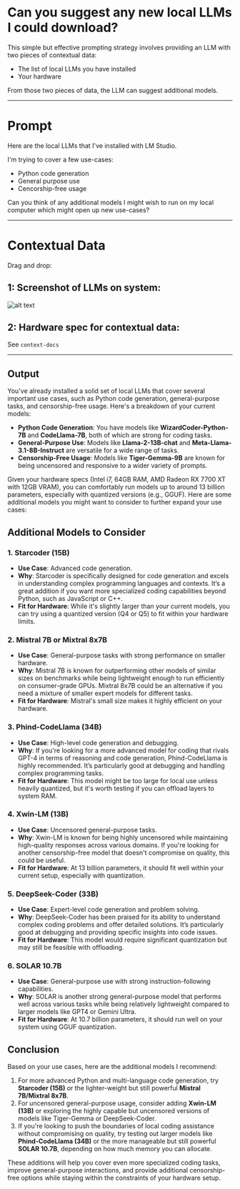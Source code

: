 # Can you suggest any new local LLMs I could download?

This simple but effective prompting strategy involves providing an LLM with two pieces of contextual data:

- The list of local LLMs you have installed  
- Your hardware

From those two pieces of data, the LLM can suggest additional models.

---

# Prompt

Here are the local LLMs that I've installed with LM Studio.

I'm trying to cover a few use-cases:

- Python code generation 
- General purpose use
- Cencorship-free usage  

Can you think of any additional models I might wish to run on my local computer which might open up new use-cases?

---

# Contextual Data

Drag and drop:

## 1: Screenshot of LLMs on system:

 ![alt text](../../../Context-Setting/images/llms.png)

## 2: Hardware spec for contextual data:

See `context-docs`

---

## Output

You've already installed a solid set of local LLMs that cover several important use cases, such as Python code generation, general-purpose tasks, and censorship-free usage. Here's a breakdown of your current models:

- **Python Code Generation**: You have models like **WizardCoder-Python-7B** and **CodeLlama-7B**, both of which are strong for coding tasks.
- **General-Purpose Use**: Models like **Llama-2-13B-chat** and **Meta-Llama-3.1-8B-Instruct** are versatile for a wide range of tasks.
- **Censorship-Free Usage**: Models like **Tiger-Gemma-9B** are known for being uncensored and responsive to a wider variety of prompts.

Given your hardware specs (Intel i7, 64GB RAM, AMD Radeon RX 7700 XT with 12GB VRAM), you can comfortably run models up to around 13 billion parameters, especially with quantized versions (e.g., GGUF). Here are some additional models you might want to consider to further expand your use cases:

## Additional Models to Consider

### **1. Starcoder (15B)**
- **Use Case**: Advanced code generation.
- **Why**: Starcoder is specifically designed for code generation and excels in understanding complex programming languages and contexts. It’s a great addition if you want more specialized coding capabilities beyond Python, such as JavaScript or C++.
- **Fit for Hardware**: While it's slightly larger than your current models, you can try using a quantized version (Q4 or Q5) to fit within your hardware limits.

### **2. Mistral 7B or Mixtral 8x7B**
- **Use Case**: General-purpose tasks with strong performance on smaller hardware.
- **Why**: Mistral 7B is known for outperforming other models of similar sizes on benchmarks while being lightweight enough to run efficiently on consumer-grade GPUs. Mixtral 8x7B could be an alternative if you need a mixture of smaller expert models for different tasks.
- **Fit for Hardware**: Mistral's small size makes it highly efficient on your hardware.

### **3. Phind-CodeLlama (34B)**
- **Use Case**: High-level code generation and debugging.
- **Why**: If you're looking for a more advanced model for coding that rivals GPT-4 in terms of reasoning and code generation, Phind-CodeLlama is highly recommended. It’s particularly good at debugging and handling complex programming tasks.
- **Fit for Hardware**: This model might be too large for local use unless heavily quantized, but it's worth testing if you can offload layers to system RAM.

### **4. Xwin-LM (13B)**
- **Use Case**: Uncensored general-purpose tasks.
- **Why**: Xwin-LM is known for being highly uncensored while maintaining high-quality responses across various domains. If you're looking for another censorship-free model that doesn't compromise on quality, this could be useful.
- **Fit for Hardware**: At 13 billion parameters, it should fit well within your current setup, especially with quantization.

### **5. DeepSeek-Coder (33B)**
- **Use Case**: Expert-level code generation and problem solving.
- **Why**: DeepSeek-Coder has been praised for its ability to understand complex coding problems and offer detailed solutions. It’s particularly good at debugging and providing specific insights into code issues.
- **Fit for Hardware**: This model would require significant quantization but may still be feasible with offloading.

### **6. SOLAR 10.7B**
- **Use Case**: General-purpose use with strong instruction-following capabilities.
- **Why**: SOLAR is another strong general-purpose model that performs well across various tasks while being relatively lightweight compared to larger models like GPT4 or Gemini Ultra.
- **Fit for Hardware**: At 10.7 billion parameters, it should run well on your system using GGUF quantization.

## Conclusion

Based on your use cases, here are the additional models I recommend:

1. For more advanced Python and multi-language code generation, try **Starcoder (15B)** or the lighter-weight but still powerful **Mistral 7B/Mixtral 8x7B**.
2. For uncensored general-purpose usage, consider adding **Xwin-LM (13B)** or exploring the highly capable but uncensored versions of models like Tiger-Gemma or DeepSeek-Coder.
3. If you're looking to push the boundaries of local coding assistance without compromising on quality, try testing out larger models like **Phind-CodeLlama (34B)** or the more manageable but still powerful **SOLAR 10.7B**, depending on how much memory you can allocate.

These additions will help you cover even more specialized coding tasks, improve general-purpose interactions, and provide additional censorship-free options while staying within the constraints of your hardware setup.

 